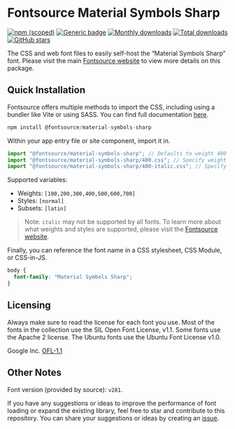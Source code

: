 # Fontsource Material Symbols Sharp

[![npm (scoped)](https://img.shields.io/npm/v/@fontsource/material-symbols-sharp?color=brightgreen)](https://www.npmjs.com/package/@fontsource/material-symbols-sharp) [![Generic badge](https://img.shields.io/badge/fontsource-passing-brightgreen)](https://github.com/fontsource/fontsource) [![Monthly downloads](https://badgen.net/npm/dm/@fontsource/material-symbols-sharp)](https://github.com/fontsource/fontsource) [![Total downloads](https://badgen.net/npm/dt/@fontsource/material-symbols-sharp)](https://github.com/fontsource/fontsource) [![GitHub stars](https://img.shields.io/github/stars/fontsource/fontsource.svg?style=social&label=Star)](https://github.com/fontsource/fontsource/stargazers)

The CSS and web font files to easily self-host the “Material Symbols Sharp” font. Please visit the main [Fontsource website](https://fontsource.org/fonts/material-symbols-sharp) to view more details on this package.

## Quick Installation

Fontsource offers multiple methods to import the CSS, including using a bundler like Vite or using SASS. You can find full documentation [here](https://fontsource.org/docs/getting-started/introduction).

```javascript
npm install @fontsource/material-symbols-sharp
```

Within your app entry file or site component, import it in.

```javascript
import "@fontsource/material-symbols-sharp"; // Defaults to weight 400
import "@fontsource/material-symbols-sharp/400.css"; // Specify weight
import "@fontsource/material-symbols-sharp/400-italic.css"; // Specify weight and style
```

Supported variables:
- Weights: `[100,200,300,400,500,600,700]`
- Styles: `[normal]`
- Subsets: `[latin]`

> Note: `italic` may not be supported by all fonts. To learn more about what weights and styles are supported, please visit the [Fontsource website](https://fontsource.org/fonts/material-symbols-sharp).

Finally, you can reference the font name in a CSS stylesheet, CSS Module, or CSS-in-JS.

```css
body {
  font-family: "Material Symbols Sharp";
}
```

## Licensing
Always make sure to read the license for each font you use. Most of the fonts in the collection use the SIL Open Font License, v1.1. Some fonts use the Apache 2 license. The Ubuntu fonts use the Ubuntu Font License v1.0.

Google Inc.
[OFL-1.1](http://scripts.sil.org/OFL)

## Other Notes
Font version (provided by source): `v281`.

If you have any suggestions or ideas to improve the performance of font loading or expand the existing library, feel free to star and contribute to this repository. You can share your suggestions or ideas by creating an [issue](https://github.com/fontsource/fontsource/issues).